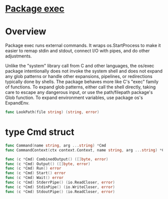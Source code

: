 # [Package exec](https://golang.org/pkg/os/exec/)


# Overview

Package exec runs external commands. It wraps os.StartProcess to make it easier to remap stdin and stdout, connect I/O with pipes, and do other adjustments.

Unlike the "system" library call from C and other languages, the os/exec package intentionally does not invoke the system shell and does not expand any glob patterns or handle other expansions, pipelines, or redirections typically done by shells. The package behaves more like C's "exec" family of functions. To expand glob patterns, either call the shell directly, taking care to escape any dangerous input, or use the path/filepath package's Glob function. To expand environment variables, use package os's ExpandEnv.

```go
func LookPath(file string) (string, error)
```

# type Cmd struct

```go
func Command(name string, arg ...string) *Cmd
func CommandContext(ctx context.Context, name string, arg ...string) *Cmd

func (c *Cmd) CombinedOutput() ([]byte, error)
func (c *Cmd) Output() ([]byte, error)
func (c *Cmd) Run() error
func (c *Cmd) Start() error
func (c *Cmd) Wait() error
func (c *Cmd) StderrPipe() (io.ReadCloser, error)
func (c *Cmd) StdinPipe() (io.WriteCloser, error)
func (c *Cmd) StdoutPipe() (io.ReadCloser, error)
```


